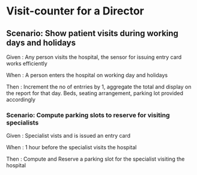 # Visit-counter for a Director

## Scenario: Show patient visits during working days and holidays

Given : Any person visits the hospital, the sensor for issuing entry card works efficiently

When : A person enters the hospital on working day and holidays

Then : Increment the no of entrries by 1, aggregate the total and display on the report 
for that day. Beds, seating arrangement, parking lot provided accordingly

### Scenario: Compute parking slots to reserve for visiting specialists

Given : Specialist vists and is issued an entry card
  
When : 1 hour before the specialist visits the hospital
  
Then : Compute and Reserve a parking slot for the specialist visiting the hospital
